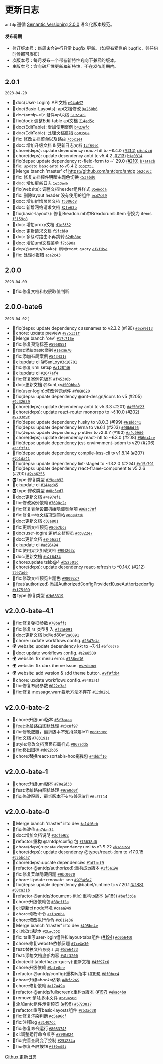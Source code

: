 更新日志
===

`antdp` 遵循 [Semantic Versioning 2.0.0](http://semver.org/lang/zh-CN/) 语义化版本规范。

#### 发布周期

- 修订版本号：每周末会进行日常 bugfix 更新。（如果有紧急的 bugfix，则任何时候都可发布）
- 次版本号：每月发布一个带有新特性的向下兼容的版本。
- 主版本号：含有破坏性更新和新特性，不在发布周期内。

## 2.0.1

`2023-04-20`

- 📖 doc(User-Login): API文档 [`e94ab97`](https://github.com/antdpro/antdp/commit/e94ab974f7490122154ef1b28dc96e69aeb5ba48)
- 📖 doc(Basic-Layouts): api文档修改 [`9a260b6`](https://github.com/antdpro/antdp/commit/9a260b60138191977c8ee701744ec2a8eec1e37a)
- 📖 doc(antdp-ui): 组件api文档 [`512c265`](https://github.com/antdpro/antdp/commit/512c265a00b38ac31de34e5ab49ddc37658de027)
- 🐞 fix(doc): 调整Edit-table api文档 [`214ed5c`](https://github.com/antdpro/antdp/commit/512c265a00b38ac31de34e5ab49ddc37658de027)
- 📖 doc(EditTable): 增加使用案例 [`b423efd`](https://github.com/antdpro/antdp/commit/b423efd8c4c4db3e3648759931415e048ed10506)
- 📖 doc(EditTable): 处理文档报错 [`650d5ba`](https://github.com/antdpro/antdp/commit/650d5ba40c1f430e840d2a1b11318755f7902872)
- 🐞 fix: 修改文档菜单以及路由 [`7c6c1e4`](https://github.com/antdpro/antdp/commit/7c6c1e46bd348a1c10195ce2d82af1cea2be8923)
- 📖 doc: 增加升级文档 & 更新日志文档 [`1cf66e1`](https://github.com/antdpro/antdp/commit/1cf66e1c937fb26c3f03ccee67518972bcddcd88)
- 💄 chore(deps): update dependency react-intl to ~6.4.0 [(#214)](https://github.com/antdpro/antdp/pull/214) [`c5da2c6`](https://github.com/antdpro/antdp/commit/c5da2c69f9147ffc1b3cde0f278341e1d01f0f29)
- 💄 chore(deps): update dependency antd to v5.4.2 [(#213)](https://github.com/antdpro/antdp/pull/213) [`b9a0314`](https://github.com/antdpro/antdp/commit/b9a031435a8c3b6538e1df0d274e815a636c6f41)
- 🐞 fix(deps): update dependency rc-field-form to ~1.29.0 [(#210)](https://github.com/antdpro/antdp/pull/210) [`b7a4acb`](https://github.com/antdpro/antdp/commit/b7a4acbb011c7c81786805653d1dd600c2014028)
- 🐞 fix: update base antd to v5.4.2 [`830275c`](https://github.com/antdpro/antdp/commit/830275c59129aa1b5d4235e34955daaefd429b6a)
- 📄 Merge branch 'master' of https://github.com/antdpro/antdp [`b62c76c`](https://github.com/antdpro/antdp/commit/b62c76c1a1e0965edb998f4c553213a852d05047)
- 🐞 fix: 修复文档控件明暗主题色切换 [`c53abd0`](https://github.com/antdpro/antdp/commit/c53abd08b36376e19bc76ed9236871c2301594b6)
- 📖 doc: 增加更新日志 [`1e38adb`](https://github.com/antdpro/antdp/commit/1e38adb97a0efdbd6732714cadc1daff79053dc8)
- 🐞 fix(website): 调整文档header组件样式 [`05eecda`](https://github.com/antdpro/antdp/commit/05eecda448d96ad1f37bcf44cc9c8d3c5cdaff89)
- 🐞 fix: 删除layout header 没有使用的组件 [`ecd7c69`](https://github.com/antdpro/antdp/commit/ecd7c69e939515b1104a4ebe09dde0935b51de75)
- 📖 doc: 增加新增页面文档 [`f1006c8`](https://github.com/antdpro/antdp/commit/f1006c884ea97656652ff6c0994b2b20d33fffb7)
- 📖 doc: 新增网络请求文档 [`82fe63b`](https://github.com/antdpro/antdp/commit/82fe63b2cb4cd96525102e4acd46acb962ab13ae)
- 🐞 fix(basic-layouts): 修复Breadcrumb中Breadcrumb.Item 替换为 items [`f3159c8`](https://github.com/antdpro/antdp/commit/f3159c87e703c344ebffcb245cac92f77c21a2b6)
- 📖 doc: 增加proxy文档 [`d1e5332`](https://github.com/antdpro/antdp/commit/d1e533253b20cc72350e27c70a3894bce59f68b4)
- 📖 doc: 更新请求文档 [`f5fcbb0`](https://github.com/antdpro/antdp/commit/f5fcbb0a5fc3271f066a816e084ca407adf0ee9b)
- 📖 doc: 多级时路由不再跳转 [`62db8bc`](https://github.com/antdpro/antdp/commit/62db8bce7a38ecf9c6570fe624bdd6d9354958e4)
- 📖 doc: 增加umi文档菜单 [`f7b690a`](https://github.com/antdpro/antdp/commit/f7b690a3ddbe782cfbcaf3fbd027bb1e10ca6a5d)
- 📄 dep(@antdp/hooks): 新增react-query [`efcfd5e`](https://github.com/antdpro/antdp/commit/efcfd5e2395e2a8beba09846368c8c8510af6451)
- 🐞 fix: 处理ci报错 [`ada2c43`](https://github.com/antdpro/antdp/commit/ada2c43e676e4623dd22d13bde9fa094d0a5dce1)

## 2.0.0

`2023-04-09`
-  🐞 fix:修复文档和权限取值判断 

## 2.0.0-bate6

`2023-04-02`
)
- 🐞 fix(deps): update dependency classnames to v2.3.2 (#190) [`#5ce9d13`](https://github.com/antdpro/antdp/commit/5ce9d13f66353bf89d02bdd374df24d90dfd2f88)
- 💄 chore: update preview [`#925131f`](https://github.com/antdpro/antdp/commit/925131ff0b148f3ea540a0d22442ecabc9eae12a)
- 📄 Merge branch 'dev' [`#17c716e`](https://github.com/antdpro/antdp/commit/17c716e703847aed7ea3cee03ffa9a5246d288df)
- 🐞 fix:修复预览标签 [`#5968554`](https://github.com/antdpro/antdp/commit/5968554197f09bd5d8b1f75331f2102bf38e4ec2)
- 🌟 feat:添加basic案例 [`#1ecae70`](https://github.com/antdpro/antdp/commit/1ecae70f30734df8e07ba275d06a52291299ca86)
- 🐞 fix:添加布局案例 [`#5434316`](https://github.com/antdpro/antdp/commit/54343162b49834100419a216e0fd9213b6a61d3a)
- 💢 ci:update ci  @SunLxy[`#3c10701`](https://github.com/antdpro/antdp/commit/3c1070177a8a0ceb6922a88c8963d5dc5819b0e7)
- 🐞 fix:修复 umi setup [`#a128746`](https://github.com/antdpro/antdp/commit/a128746362ad5804d0e94c9e9be0daff1a1b5cf3)
- 💢 ci:update ci [`#2647af4`](https://github.com/antdpro/antdp/commit/2647af434673aea2c382f19e21cce8f3d1f44aab)
- 🐞 fix:修复案例包版本 [`#f45300b`](https://github.com/antdpro/antdp/commit/f45300b90841b2435745c9a3460fd74c2131383b)
- 📖 doc:更新文档  @SunLxy[`#009bba3`](https://github.com/antdpro/antdp/commit/009bba365f3900a207a0567a0985ed114f7a2ecd)
- 🐞 fix(user-login):修改登录组件 [`#f888620`](https://github.com/antdpro/antdp/commit/f88862027deb36ffa3baa8c197cf3ecc1fc53195)
- 🐞 fix(deps): update dependency @ant-design/icons to v5 (#205) [`#1c32639`](https://github.com/antdpro/antdp/commit/1c32639e138d81fcef3a2a16a20a12a9b13f1526)
- 💄 chore(deps): update dependency antd to v5.3.3 (#201) [`#8f50f23`](https://github.com/antdpro/antdp/commit/8f50f232e1f43f1f458038874a518e8f24f5d84a)
- 💄 chore(deps): update react-router monorepo to ~6.10.0 (#202) [`#2703d9f`](https://github.com/antdpro/antdp/commit/2703d9fcae516471f1bfe0574247f9a0404264f5)
- 🐞 fix(deps): update dependency husky to v8.0.3 (#199) [`#61ddc41`](https://github.com/antdpro/antdp/commit/61ddc41d241a6d1d4137afa8a0f6f942c8b54b76)
- 🐞 fix(deps): update dependency lerna to v6.6.1 (#203) [`#90b6df6`](https://github.com/antdpro/antdp/commit/90b6df62fcf7591c97e7ce8b97045ec960410c87)
- 🐞 fix(deps): update dependency prettier to v2.8.7 (#183) [`#afc6980`](https://github.com/antdpro/antdp/commit/afc69802b9fa443238125eedd4f26e99d94757bd)
- 💄 chore(deps): update dependency react-intl to ~6.3.0 (#208) [`#86da4ce`](https://github.com/antdpro/antdp/commit/86da4ced07960f767e80cfcb7df62bccb8b3668e)
- 🐞 fix(deps): update dependency jest-environment-jsdom to v29 (#206) [`#5cf2f11`](https://github.com/antdpro/antdp/commit/5cf2f1163a1ce8416af3f8761ce64f3f3d22d3b3)
- 🐞 fix(deps): update dependency compile-less-cli to v1.8.14 (#207) [`#2b1da41`](https://github.com/antdpro/antdp/commit/2b1da411d2b812a58a6807c3ec8e4e2bc9bd1941)
- 🐞 fix(deps): update dependency lint-staged to ~13.2.0 (#204) [`#c15c791`](https://github.com/antdpro/antdp/commit/c15c791dda09a39b543da7b90d04262cfa39aec1)
- 🐞 fix(deps): update dependency react-frame-component to v5.2.6 (#200) [`#2ab6255`](https://github.com/antdpro/antdp/commit/2ab6255d20af835852efce270e9e3a790877cc5a)
- 🆎 type:修复类型 [`#29eeb92`](https://github.com/antdpro/antdp/commit/29eeb926c64a1958d7e8723462b75d28bddb1c90)
- 💢 ci:update ci [`#144ed45`](https://github.com/antdpro/antdp/commit/144ed458b0176f9f1f662ec64f5af78f99d3295d)
- 🆎 type:修改类型 [`#08c5ed7`](https://github.com/antdpro/antdp/commit/08c5ed72c7ff180c2e8cd88447b1655d35efee93)
- 📖 doc:更新文档 [`#4a97ef1`](https://github.com/antdpro/antdp/commit/4a97ef11675383051a509721938d58dc3ed36bdf)
- 🐞 fix:修改案例依赖 [`#7698c2e`](https://github.com/antdpro/antdp/commit/7698c2e4e8599fe5bf019f75f8aaf537b877cb85)
- 🐞 fix:修复表单设置初始隐藏表单项 [`#86ac78f`](https://github.com/antdpro/antdp/commit/86ac78f4af5c7409c981501f633b60989d5c97b0)
- 🐞 fix:修复本地文档预览网站 [`#869d72b`](https://github.com/antdpro/antdp/commit/869d72bc69132fd5b4f2faa4044ffd923e8f16ce)
- 📖 doc:更新文档 [`d32e801`](https://github.com/antdpro/antdp/commit/d32e801dc69d4aed926f709d790beb9681c6db7d)
- 🐞 fix:更新文档预览 [`#8de7bc6`](https://github.com/antdpro/antdp/commit/8de7bc6eee32ed72ee67ad41755a70bbb8bcce6a)
- 📖 doc(user-login):更新文档预览 [`#d5822e7`](https://github.com/antdpro/antdp/commit/d5822e776909bdedb75e342460b6257a61087913)
- 📖 doc:更新文档  [`#8466a3f`](https://github.com/antdpro/antdp/commit/8466a3fce00525e6a1c288c01fd2851b8e955651)
- 💢 ci:update ci [`#ad96494`](https://github.com/antdpro/antdp/commit/ad96494f70e49d8a83a148c4a1d9197f8fb0471b)
- 🐞 fix:使用异步加载文档 [`#904263c`](https://github.com/antdpro/antdp/commit/904263cce0fa4f92d0eeb9f59acb323e5557178f)
- 📖 doc:更新文档 [`#a2f6434`](https://github.com/antdpro/antdp/commit/a2f64342fa1f76bf6a01953a13ecf760cf9029bd)
- 💄 chore:update tsbb@4 [`#b52501c`](https://github.com/antdpro/antdp/commit/b52501cee317c75bdc9e7ca5d48c3af325205e50)
- 💄 chore(deps): update dependency react-refresh to ^0.14.0 (#212) [`73e7ade`](https://github.com/antdpro/antdp/commit/73e7ade831fc56dd6b46cf3632aecb8227850a8f)
- 🐞 fix:修改文档预览主题色 [`#9809cc7`](https://github.com/antdpro/antdp/commit/9809cc7e9467c1eab10d215109546f4828842013)
- 🌟 feat(authorized):添加AuthorizedConfigProvider和useAuthorizedonfig [`#cf75f09`](https://github.com/antdpro/antdp/commit/cf75f096ad0646a1e831f45141cc7c84c1442c2d)
- 🆎 type:修复类型 [`#2b68319`](https://github.com/antdpro/antdp/commit/2b683192c1f3af1fed393c6329e8789ad09b986a)

## v2.0.0-bate-4.1

- 🐞 fix:修复弹框参数 [`#78baff2`](https://github.com/antdpro/antdp/commit/78baff20178cabe2ef2f23b26d83fce597ba1aa6)
- 🐞 fix:修复 ts 类型引入 [`#f2a6091`](https://github.com/antdpro/antdp/commit/f2a609160e8969baac8014a6866cd0756995db77)
- 📖 doc:更新文档 bd4ed80[`#f2a6091`](https://github.com/antdpro/antdp/commit/f2a609160e8969baac8014a6866cd0756995db77)
- 💄 chore: update workflows config. [`#2647d4d`](https://github.com/antdpro/antdp/commit/2647d4dd6f2c3fab836495006ec030fc55c4d7fa)
- 🌍 website: update dependency kkt to ~7.4.1 [`#bfc6b75`](https://github.com/antdpro/antdp/commit/bfc6b75c8a74635e039d82ced48ef23360404b44)
- 📖 doc: update workflows config. [`#e2e8500`](https://github.com/antdpro/antdp/commit/e2e85001174a4ee4383ecb4acdd86b52f2b229e3)
- 🌍 website: fix menu error. [`#786ed76`](https://github.com/antdpro/antdp/commit/786ed76d4397b9b2a5a45ee278e30eee04d0458d)
- 🌍 website: fix dark theme issue. [`#379b965`](https://github.com/antdpro/antdp/commit/379b965da411db80282f8db4b3a769cbff16f7a7)
- 🌍 website: add version & add theme button. [`#9f9f2b4`](https://github.com/antdpro/antdp/commit/9f9f2b4a6241065a2fbbc665febd8e7959cc3089)
- 💄 chore: update workflows config. [`#9401a1f`](https://github.com/antdpro/antdp/commit/9401a1fcbb3a49ea198e4619c385ebd05d5e94f3)
- 🐞 fix:修复布局参数 [`#022c3af`](https://github.com/antdpro/antdp/commit/022c3af706eb6d25ecc4726fc21bec419dc8bf90)
- 🐞 fix:修复 message.warn提示方法不存在 [`#12d02b1`](https://github.com/antdpro/antdp/commit/12d02b179661a31b608228c758238379190f9953)

## v2.0.0-bate-2

- 💄 chore:升级umi版本 [`#5f3aaaa`](https://github.com/antdpro/antdp/commit/5f3aaaa821f514b3c5eba0e5150e029b629fc07d)
- 🌟 feat:添加路由图标处理 [`#c3c8f97`](https://github.com/antdpro/antdp/commit/c3c8f97def3dad5bda4cac53dedcfa5753db5c65)
- 🐞 fix:修改配置，最新版本不支持兼容ie11 [`#edf50ec`](https://github.com/antdpro/antdp/commit/edf50ec2334cc88009b073d1a4b775a36038b34c)
- 🐞 fix:文档 [`#783191a`](https://github.com/antdpro/antdp/commit/783191a6bbb7c0ca1749a747fe5ac122891da489)
- 🎨 style:修改文档页面布局样式 [`#867edd5`](https://github.com/antdpro/antdp/commit/867edd5c5eefc6d0995e164b0a09ac7aee0b3be2)
- 🐞 fix:移出图标 [`#d092b35`](https://github.com/antdpro/antdp/commit/d092b35105d79b5b49fc08173ddbb341b27e77ce)
- 💄 chore:替换react-sortable-hoc拖拽包 [`#4ddcf16`](https://github.com/antdpro/antdp/commit/4ddcf163af5345219524931f6ca102211767f952)

## v2.0.0-bate-1

- 💄 chore:升级umi版本 [`#70e2d33`](https://github.com/antdpro/antdp/commit/70e2d330e91d388114f31591ab8d617b7677e9cd)
- 🌟 feat:添加路由图标处理 [`#97e0d0f`](https://github.com/antdpro/antdp/commit/97e0d0fe32a55dfcafd6c3ec0046c2fe40af87df)
- 🐞 fix:修改配置，最新版本不支持兼容ie11 [`#6c37f14`](https://github.com/antdpro/antdp/commit/6c37f149e819a46197fe50713bc90672bc211faf)

## v2.0.0-bate-0

- 📄 Merge branch 'master' into dev [`#a14f6eb`](https://github.com/antdpro/antdp/commit/a14f6eb6f6544491dbb2186b21ae73152dead246)
- 🐞 fix:修改值 [`#a7dad34`](https://github.com/antdpro/antdp/commit/a7dad3457ec01066cbba4402aeed05a6e23b8846)
- 📖 doc:增加文档说明 [`#3cfe92c`](https://github.com/antdpro/antdp/commit/3cfe92c195ebffe3c372b39a0adf7c30455f195e)
- 🐝 refactor:重构 @antdp/config 包 [`#76638d0`](https://github.com/antdpro/antdp/commit/76638d0e06c1675dbe75a8e212374fdf0e414cfd)
- 💄 chore(deps):update dependency umi to v3.5.22 [`#b1d42ce`](https://github.com/antdpro/antdp/commit/b1d42ce6a197b930aa44762044977a6e763bcce0)
- 💄 chore(deps): update dependency @types/react-dom to v17.0.15 [`#d5bbca7`](https://github.com/antdpro/antdp/commit/d5bbca7ef0aa272e776b05335362e467fd264354)
- 💄 chore(deps):update dependencies [`#1d7baf9`](https://github.com/antdpro/antdp/commit/1d7baf9c2528d16b0bbcb8d02a0bd3a16139f5a6)
- 🐝 refactor(@antdp/authorized):重构成ts版本 [`#1f5a19e`](https://github.com/antdpro/antdp/commit/1f5a19e9460730333bf91387e8c55e9246609ca6)
- 🐞 fix:修复菜单隐藏问题 [`#9bc0070`](https://github.com/antdpro/antdp/commit/9bc00702e76eb8548dc7f0f9022afffa804f85cf)
- 💄 chore: Update renovate.json [`#9734fe7`](https://github.com/antdpro/antdp/commit/9734fe78f933514d40e91ca4ca6492389b33dc2e)
- 🐞 fix(deps): update dependency @babel/runtime to v7.20.1 [(#188)](https://github.com/antdpro/antdp/pull/189) [`#30ca31b`](https://github.com/antdpro/antdp/commit/30ca31b29e3d8581ce62c797e870d0be2e31db4b)
- 🐝 refactor(@antdp/document-title):重构ts版本 [(#189)](https://github.com/antdpro/antdp/pull/189) [`#bef3c6e`](https://github.com/antdpro/antdp/commit/bef3c6e1b199b4bee1364b87efec85ba68f22a1d)
- 💄 chore:升级依赖包 [`#88cff2a`](https://github.com/antdpro/antdp/commit/88cff2a192b2e24b5fe0d11a3c64ee3308e18621)
- 💢 ci:更新ci node环境 [`#caaa949`](https://github.com/antdpro/antdp/commit/caaa94934e9c9d0bdbf3dfd4869a7ff615128c07)
- 💄 chore:修改命令 [`#7f828be`](https://github.com/antdpro/antdp/commit/7f828be02fafaef1b7d3f3165882cf09b9f64578)
- 💄 chore:修改执行命令 [`#c619e36`](https://github.com/antdpro/antdp/commit/c619e36d57594c7962ae27a86fe6ae61ea475f25)
- 📄 Merge branch 'master' into dev [`#495be4e`](https://github.com/antdpro/antdp/commit/c619e36d57594c7962ae27a86fe6ae61ea475f25)
- 💢 ci:修改ci脚本 [`#2bac552`](https://github.com/antdpro/antdp/commit/2bac552b8b6a80d6b0d8637b3e7128a4a9de9929)
- 🐞 fix: ts重写user-login组件和layout-tabs组件 [(#194)](https://github.com/antdpro/antdp/pull/194) [`#c0b6460`](https://github.com/antdpro/antdp/commit/c0b6460eb90e51977e1c150cd29b49ef1f920d88)
- 💄 chore:修复website依赖问题 [`#7ce8e30`](https://github.com/antdpro/antdp/commit/7ce8e301a0880b36d9ef923f3c4e4477663dafe7)
- 🌟 feat:替换文档预览工具 [`#53e6433`](https://github.com/antdpro/antdp/commit/53e6433a3b82bbb6f762412cae4c82876eb2041d)
- 🌟 feat:添加文档底部内容 [`#41f3200`](https://github.com/antdpro/antdp/commit/41f3200fb34228ed97b3b0d98d83139e9dc1993c)
- 📖 doc(edit-table/fuzzy-query):更新文档 [`#4ff97c6`](https://github.com/antdpro/antdp/commit/4ff97c6eca3c4ae06341e989075c6585a20d28d2)
- 💄 chore:升级依赖 [`#9afe0ee`](https://github.com/antdpro/antdp/commit/9afe0ee72bc4c1e4cf8e0e97532721df7dbbb7c9)
- 🐝 refactor(@antdp/config):重构ts版本 [(#196)](https://github.com/antdpro/antdp/pull/196) [`#8f0bec4`](https://github.com/antdpro/antdp/commit/8f0bec42cbd64cbf34c0aa4df7509c2638b92b13)
- 💄 chore:升级ahooks依赖 [`#dbfc265`](https://github.com/antdpro/antdp/commit/dbfc265149b24f6dd0c0ee26dd601d4e5471310c)
- 💄 chore:修复依赖 [`#a17a49a`](https://github.com/antdpro/antdp/commit/a17a49acae6e63cf38a0c8fb8941b8cb902652b9)
- 🐝 refactor(@antdp/fullscreen):重构ts版本 [(#197)](https://github.com/antdpro/antdp/pull/197) [`#ebac4b9`](https://github.com/antdpro/antdp/commit/ebac4b959f8f46316e9edf916e5811942ac35b3c)
- 📄 remove:移除多余文件 [`#6c9450d`](https://github.com/antdpro/antdp/commit/6c9450ddda30c4298101ee88238fefe74e7df7eb)
- 📄 添加antd组件示例预览 [(#198)](https://github.com/antdpro/antdp/pull/198) [`#5723817`](https://github.com/antdpro/antdp/commit/572381798c1168422fc3d120271b96f973a4404b)
- 🐝 refactor:重写basic-layouts组件 [`#2b3ad38`](https://github.com/antdpro/antdp/commit/2b3ad38deca0b31b9f575980bf1239249ae738b5)
- 🐞 fix:修复渲染判断 [`#c5e96df`](https://github.com/antdpro/antdp/commit/c5e96df0d50922ce08beef55844a0efe76735bbc)
- 🐞 fix:注释log [`#31407cc`](https://github.com/antdpro/antdp/commit/31407cc7be90cbcf92095f8eb4d680c44b369418)
- 🐞 fix:修复命令运行 [`#8083747`](https://github.com/antdpro/antdp/commit/80837475fd9b8aa177d53a99ef8b41cc12b93273)
- 💢 ci:调整运行命令顺序 [`#890a824`](https://github.com/antdpro/antdp/commit/890a8244403c15f58adc0e9b8caa21111f6dbd73)
- 🐞 fix:完善全局变了控制 [`#253234a`](https://github.com/antdpro/antdp/commit/253234a4d4e8f7e7304bb0bdcf69b8f9ddcb9055)
- 🐞 fix:修复全屏按钮 [`#4f0c851`](https://github.com/antdpro/antdp/commit/4f0c8515a5467e776bc243b33f8ac67fec6c5523)

[Github 更新日志](https://github.com/antdpro/antdp/releases)

